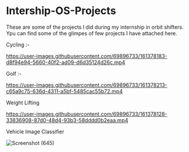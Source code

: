 # Intership-OS-Projects
These are some of the projects I did during my internship in orbit shifters.
Ypu can find some of the glimpes of few projects I have attached here. 

Cycling :- 

https://user-images.githubusercontent.com/69896733/161378183-d8f94e94-5660-40f2-ad09-d6d35124d26c.mp4

Golf :-

https://user-images.githubusercontent.com/69896733/161378213-c65a9c75-636d-4311-a5bf-5485cac55b72.mp4

Weight Lifting

https://user-images.githubusercontent.com/69896733/161378128-33836908-87d0-48d4-93b3-58dddd0b2eaa.mp4

Vehicle Image Classifier

![Screenshot (645)](https://user-images.githubusercontent.com/69896733/161258574-68bf3098-5885-4bdf-af12-4fa7b1d35804.png)

